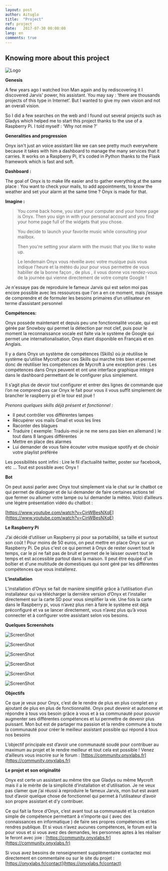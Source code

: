 ```yaml
---
layout: post
author: Aituglo
title:  "Project"
ref: project
date:   2017-07-30 00:00:00
lang: en
comments: true
---
```


Knowing more about this project
----------------------------
![Logo](https://onyxlabs.fr/img/onyx.png)

**Genesis**

A few years ago I watched Iron Man again and by rediscovering it I discovered Jarvis' power, his assistant. You may say : ‘there are thousands projects of this type in Internet’. But I wanted to give my own vision and not an overall vision.

So I did a few searches on the web and I found out several projects such as Gladys which helped me to start this project thanks to the use of a Raspberry Pi.
I told myself : ‘Why not mine ?’

**Generalities and progression**

Onyx isn't just an voice assistant like we can see pretty much everywhere because it takes with him a dashboard to manage the many services that it carries.
It works on a Raspberry Pi, it's coded in Python thanks to the Flask framework which is fast and soft.

**Dashboard :**

The goal of Onyx is to make life easier and to gather everything at the same place :
You want to check your mails, to add appointments, to know the weather and set your alarm at the same time ? Onyx is made for that.

**Imagine :**

>You come back home, you start your computer and your home page is Onyx.
>Then you sign in with your personal account and you find your home page full of the widgets that you chose.
>
>You decide to launch your favorite music while consulting your mailbox.
>
>Then you're setting your alarm with the music that you like to wake up.
>
>Le lendemain Onyx vous réveille avec votre musique puis vous indique l'heure et la météo
>du jour pour vous permettre de vous habiller de la bonne façon , de plus , il vous donne
>vos rendez-vous de la journée qui vienne directement de votre compte Google !

Je n'essaye pas de reproduire le fameux Jarvis qui est selon moi pas encore possible avec les ressources que l'on a en ce moment, mais j’essaye de comprendre et de formuler les besoins primaires d’un utilisateur en terme d’assistant personnel

**Compétences:**

Onyx possède maintenant et depuis peu une fonctionnalité vocale, qui est gérée par Snowboy qui permet la détection par mot clef, puis pour le moment la reconnaissance vocale est faite via le système de Google qui permet une internationalisation, Onyx étant disponible en Français et en Anglais.

Il y a dans Onyx un système de compétences (Skills) où je réutilise le système qu’utilise Mycroft pour ces Skills qui marche très bien et permet donc de réutiliser les compétences de Mycroft à une exception près : Les compétences dans Onyx peuvent et ont une interface graphique intégré dans le dashboard permettant de le configurer plus simplement.

Il s’agit plus de devoir tout configurer et entrer des lignes de commande que l’on ne comprend pas car Onyx le fait pour vous il vous suffit simplement de brancher le raspberry pi et le tour est joué !

*Prenons quelques skills déjà présent et fonctionnel :*

 - Il peut contrôler vos différentes lampes
 - Récupérer vos mails Gmail et vous les lires
 -  Raconter des blagues
 -  Traduire ( exemple: Traduis-moi je ne me sens pas bien en allemand ) le tout dans 8 langues différentes
 -  Mettre en place des alarmes
 -  Lui demander de vous faire écouter votre musique spotify et de choisir votre playlist préférée



Les possibilités sont infini : Lire le fil d’actualité twitter, poster sur facebook, etc …
Tout est possible avec Onyx !

**Bot**

On peut aussi parler avec Onyx tout simplement via le chat sur le chatbot ce qui permet de dialoguer et de lui demander de faire certaines actions tel que fermer ou allumer votre lampe ou lui demander la météo. Voici d’ailleurs une légère présentation vidéo du chatbot :

[https://www.youtube.com/watch?v=CinWBesNXqE](https://www.youtube.com/watch?v=CinWBesNXqE)

**Le Raspberry Pi**

J’ai décidé d’utiliser un Raspberry pi pour sa portabilité, sa taille et surtout son coût ! Pour moins de 50 euros, on peut mettre en place Onyx sur un Raspberry Pi.
De plus c'est ce qui permet à Onyx de rester ouvert tout le temps, car le pi ne fait pas de bruit et permet de le laisser ouvert tout le temps et est accessible partout dans la maison.
Il peut être équipé d'un boîtier et d'une multitude de domestiques qui sont géré par les différentes compétences que vous installerez.

**L’installation**

L’installation d’Onyx se fait de manière simplifié grâce à l’utilisation d’un installateur qui va télécharger la dernière version d’Onyx et l’installer directement sur la carte SD pour vous simplifier la vie.
Une fois la carte dans le Raspberry pi, vous n’avez plus rien à faire le système est déjà préconfiguré et va se lancer directement, vous n’avez plus qu’à vous connecter et à configurer votre assistant selon vos besoins.

**Quelques Screenshots**

![ScreenShot](https://onyxlabs.fr/img/1.png)


![ScreenShot](https://onyxlabs.fr/img/2.png)


![ScreenShot](https://onyxlabs.fr/img/3.png)


![ScreenShot](https://onyxlabs.fr/img/4.png)


![ScreenShot](https://onyxlabs.fr/img/5.png)


![ScreenShot](https://onyxlabs.fr/img/6.png)


**Objectifs**

Ce que je veux pour Onyx, c’est de le rendre de plus en plus complet en y ajoutant de plus en plus de fonctionnalité. Onyx peut devenir et autonome et répondre à tous vos besoin grâce à vous et à sa communauté pour pouvoir augmenter ses différentes compétences et lui permettre de devenir plus puissant.
Mon but est de partager ma passion et la rendre commune à toute la communauté pour créer le meilleur assistant possible qui répond à tous nos besoins

L’objectif principale est d’avoir une communauté soudé pour contribuer au maximum au projet et le rendre meilleur et tout cela est possible !
Venez d’ailleurs vous inscrire sur le forum : [https://community.onyxlabs.fr](https://community.onyxlabs.fr)

**Le projet et son originalité**

Onyx est certe un assistant au même titre que Gladys ou même Mycroft mais il a le mérite de la simplicité d’installation et d’utilisation.
Je ne veux pas clamer que j’ai réussi à reproduire le fameux Jarvis, mon but est avant tout d’avoir quelque chose de fonctionnel qui permet à l’utilisateur d’avoir son propre assistant et d’y contribuer.

Ce qui fait la force d’Onyx, c’est avant tout sa communauté et la création simple de compétence permettant à n’importe qui ( avec des connaissances en informatique ) de faire ses propres compétences et les rendres publique. Et si vous n’avez aucunes compétences, le forum est la pour vous et si vous avez des demandes, les personnes aptes à les réaliser le feront avec joie : [https://community.onyxlabs.fr](https://community.onyxlabs.fr)

Si vous avez besoins de renseignement supplémentaire contactez moi directement en commentaire ou sur le site du projet : [https://onyxlabs.fr/contact](https://onyxlabs.fr/contact)
